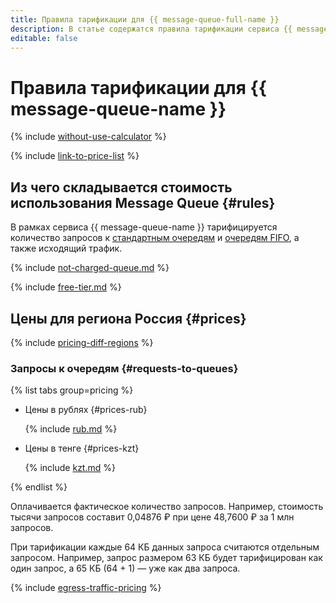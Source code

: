 ```yaml
---
title: Правила тарификации для {{ message-queue-full-name }}
description: В статье содержатся правила тарификации сервиса {{ message-queue-name }}.
editable: false
---
```


# Правила тарификации для {{ message-queue-name }}



{% include [without-use-calculator](../_includes/pricing/without-use-calculator.md) %}

{% include [link-to-price-list](../_includes/pricing/link-to-price-list.md) %}

## Из чего складывается стоимость использования Message Queue {#rules}

В рамках сервиса {{ message-queue-name }} тарифицируется количество запросов к [стандартным очередям](concepts/queue.md#standard-queues) и [очередям FIFO](concepts/queue.md#fifo-queues), а также исходящий трафик.

{% include [not-charged-queue.md](../_includes/pricing/price-formula/not-charged-queue.md) %}

{% include [free-tier.md](../_includes/pricing/price-formula/free-tier.md) %}

## Цены для региона Россия {#prices}

{% include [pricing-diff-regions](../_includes/pricing-diff-regions.md) %}

### Запросы к очередям {#requests-to-queues}


{% list tabs group=pricing %}

- Цены в рублях {#prices-rub}

  {% include [rub.md](../_pricing/message-queue/rub.md) %}

- Цены в тенге {#prices-kzt}

  {% include [kzt.md](../_pricing/message-queue/kzt.md) %}

{% endlist %}



Оплачивается фактическое количество запросов.  Например, стоимость тысячи запросов составит 0,04876 ₽ при цене 48,7600 ₽ за 1 млн запросов. 

При тарификации каждые 64 КБ данных запроса считаются отдельным запросом. Например, запрос размером 63 КБ будет тарифицирован как один запрос, а 65 КБ (64 + 1) — уже как два запроса.

{% include [egress-traffic-pricing](../_includes/egress-traffic-pricing.md) %}
